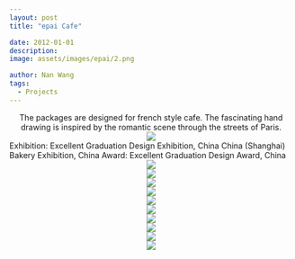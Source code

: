 ```yaml
---
layout: post
title: "epai Cafe"

date: 2012-01-01
description:
image: assets/images/epai/2.png

author: Nan Wang
tags:
  - Projects
---
```


<div class="section-padding bg-white" align="center">
The packages are designed for french style cafe. The fascinating hand drawing is inspired by the romantic scene through the streets of Paris.
</div>

<div class="section-padding" align="center">
<img source type="img/png" src="{{ "assets/images/epai/1.png" | relative_url }}"/>
</div>

<div class="section-padding bg-white">
Exhibition: Excellent Graduation Design Exhibition, China
China (Shanghai) Bakery Exhibition, China
Award: Excellent Graduation Design Award, China
</div>

<div class="section-padding" align="center">
<img source type="img/png" src="{{ "assets/images/epai/2.png" | relative_url }}"/>
</div>

<div class="section-padding" align="center">
<img source type="img/png" src="{{ "assets/images/epai/3.png" | relative_url }}"/>
</div>

<div class="section-padding" align="center">
<img source type="img/png" src="{{ "assets/images/epai/4.png" | relative_url }}"/>
</div>

<div class="section-padding" align="center">
<img source type="img/png" src="{{ "assets/images/epai/5.png" | relative_url }}"/>
</div>

<div class="section-padding" align="center">
<img source type="img/png" src="{{ "assets/images/epai/6.png" | relative_url }}"/>
</div>

<div class="section-padding" align="center">
<img source type="img/png" src="{{ "assets/images/epai/7.png" | relative_url }}"/>
</div>

<div class="section-padding" align="center">
<img source type="img/png" src="{{ "assets/images/epai/8.png" | relative_url }}"/>
</div>

<div class="section-padding" align="center">
<img source type="img/png" src="{{ "assets/images/epai/9.png" | relative_url }}"/>
</div>


<div class="section-padding" align="center">
<img source type="img/png" src="{{ "assets/images/epai/10.png" | relative_url }}"/>
</div>

<div class="section-padding" align="center">
<img source type="img/png" src="{{ "assets/images/epai/11.png" | relative_url }}"/>
</div>
